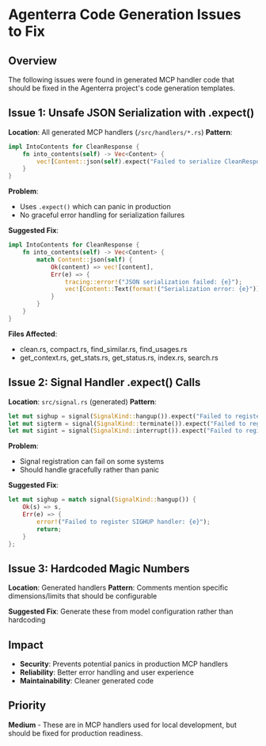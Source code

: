 # Agenterra Code Generation Issues to Fix

## Overview
The following issues were found in generated MCP handler code that should be fixed in the Agenterra project's code generation templates.

## Issue 1: Unsafe JSON Serialization with .expect()

**Location**: All generated MCP handlers (`/src/handlers/*.rs`)
**Pattern**:
```rust
impl IntoContents for CleanResponse {
    fn into_contents(self) -> Vec<Content> {
        vec![Content::json(self).expect("Failed to serialize CleanResponse to Content")]
    }
}
```

**Problem**:
- Uses `.expect()` which can panic in production
- No graceful error handling for serialization failures

**Suggested Fix**:
```rust
impl IntoContents for CleanResponse {
    fn into_contents(self) -> Vec<Content> {
        match Content::json(self) {
            Ok(content) => vec![content],
            Err(e) => {
                tracing::error!("JSON serialization failed: {e}");
                vec![Content::Text(format!("Serialization error: {e}"))]
            }
        }
    }
}
```

**Files Affected**:
- clean.rs, compact.rs, find_similar.rs, find_usages.rs
- get_context.rs, get_stats.rs, get_status.rs, index.rs, search.rs

## Issue 2: Signal Handler .expect() Calls

**Location**: `src/signal.rs` (generated)
**Pattern**:
```rust
let mut sighup = signal(SignalKind::hangup()).expect("Failed to register SIGHUP");
let mut sigterm = signal(SignalKind::terminate()).expect("Failed to register SIGTERM");
let mut sigint = signal(SignalKind::interrupt()).expect("Failed to register SIGINT");
```

**Problem**:
- Signal registration can fail on some systems
- Should handle gracefully rather than panic

**Suggested Fix**:
```rust
let mut sighup = match signal(SignalKind::hangup()) {
    Ok(s) => s,
    Err(e) => {
        error!("Failed to register SIGHUP handler: {e}");
        return;
    }
};
```

## Issue 3: Hardcoded Magic Numbers

**Location**: Generated handlers
**Pattern**: Comments mention specific dimensions/limits that should be configurable

**Suggested Fix**: Generate these from model configuration rather than hardcoding

## Impact
- **Security**: Prevents potential panics in production MCP handlers
- **Reliability**: Better error handling and user experience
- **Maintainability**: Cleaner generated code

## Priority
**Medium** - These are in MCP handlers used for local development, but should be fixed for production readiness.